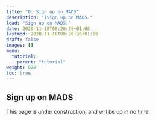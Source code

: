 ```yaml
---
title: "0. Sign up on MADS"
description: "ISign up on MADS."
lead: "Sign up on MADS."
date: 2020-11-18T08:20:35+01:00
lastmod: 2020-11-18T08:20:35+01:00
draft: false
images: []
menu:
  tutorial:
    parent: "tutorial"
weight: 020
toc: true
---
```


## Sign up on MADS

This page is under construction, and will be up in no time.

<!-- Doks uses npm to install dependencies and run commands. Installing npm is pretty simple. Download and install [Node.js](https://nodejs.org/) (it includes npm) for your platform.

### Check Node.js install

{{< btn-copy text="node --version" >}}

```bash
node --version
```

### Check npm install

{{< btn-copy text="npm --version" >}}

```bash
npm --version
``` -->
